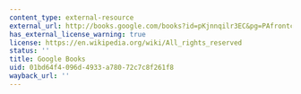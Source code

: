 ```yaml
---
content_type: external-resource
external_url: http://books.google.com/books?id=pKjnnqilr3EC&pg=PAfrontcover#v=onepage
has_external_license_warning: true
license: https://en.wikipedia.org/wiki/All_rights_reserved
status: ''
title: Google Books
uid: 01bd64f4-096d-4933-a780-72c7c8f261f8
wayback_url: ''
---
```

